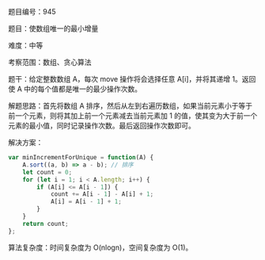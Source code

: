 题目编号：945

题目：使数组唯一的最小增量

难度：中等

考察范围：数组、贪心算法

题干：给定整数数组 A，每次 move 操作将会选择任意 A[i]，并将其递增 1。返回使 A 中的每个值都是唯一的最少操作次数。

解题思路：首先将数组 A 排序，然后从左到右遍历数组，如果当前元素小于等于前一个元素，则将其加上前一个元素减去当前元素加 1 的值，使其变为大于前一个元素的最小值，同时记录操作次数。最后返回操作次数即可。

解决方案：

```javascript
var minIncrementForUnique = function(A) {
    A.sort((a, b) => a - b); // 排序
    let count = 0;
    for (let i = 1; i < A.length; i++) {
        if (A[i] <= A[i - 1]) {
            count += A[i - 1] - A[i] + 1;
            A[i] = A[i - 1] + 1;
        }
    }
    return count;
};
```

算法复杂度：时间复杂度为 O(nlogn)，空间复杂度为 O(1)。